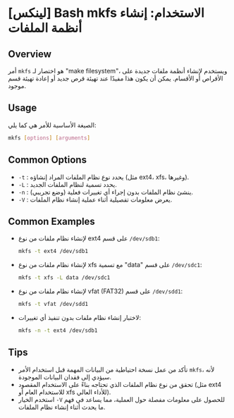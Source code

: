 # [لينكس] Bash mkfs الاستخدام: إنشاء أنظمة الملفات

## Overview
أمر `mkfs` هو اختصار لـ "make filesystem"، ويستخدم لإنشاء أنظمة ملفات جديدة على الأقراص أو الأقسام. يمكن أن يكون هذا مفيدًا عند تهيئة قرص جديد أو إعادة تهيئة قسم موجود.

## Usage
الصيغة الأساسية للأمر هي كما يلي:

```bash
mkfs [options] [arguments]
```

## Common Options
- `-t` : يحدد نوع نظام الملفات المراد إنشاؤه (مثل ext4، xfs، وغيرها).
- `-L` : يحدد تسمية لنظام الملفات الجديد.
- `-n` : ينشئ نظام الملفات بدون إجراء أي تغييرات فعلية (وضع تجريبي).
- `-V` : يعرض معلومات تفصيلية أثناء عملية إنشاء نظام الملفات.

## Common Examples
- لإنشاء نظام ملفات من نوع ext4 على قسم `/dev/sdb1`:
    ```bash
    mkfs -t ext4 /dev/sdb1
    ```

- لإنشاء نظام ملفات من نوع xfs مع تسمية "data" على قسم `/dev/sdc1`:
    ```bash
    mkfs -t xfs -L data /dev/sdc1
    ```

- لإنشاء نظام ملفات من نوع vfat (FAT32) على قسم `/dev/sdd1`:
    ```bash
    mkfs -t vfat /dev/sdd1
    ```

- لاختبار إنشاء نظام ملفات بدون تنفيذ أي تغييرات:
    ```bash
    mkfs -n -t ext4 /dev/sdb1
    ```

## Tips
- تأكد من عمل نسخة احتياطية من البيانات المهمة قبل استخدام الأمر `mkfs`، لأنه سيؤدي إلى فقدان البيانات الموجودة.
- تحقق من نوع نظام الملفات الذي تحتاجه بناءً على الاستخدام المقصود (مثل ext4 للاستخدام العام أو xfs للأداء العالي).
- استخدم الخيار `-V` للحصول على معلومات مفصلة حول العملية، مما يساعد في فهم ما يحدث أثناء إنشاء نظام الملفات.